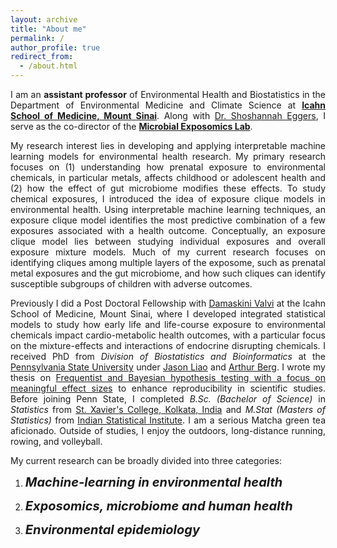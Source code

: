 ```yaml
---
layout: archive
title: "About me"
permalink: /
author_profile: true
redirect_from: 
  - /about.html
---
```


<span style="text-align: justify"> 

I am an **assistant professor** of Environmental Health and Biostatistics in the Department of Environmental Medicine and Climate Science at **<span style = "color:blue">[Icahn School of Medicine, Mount Sinai](https://icahn.mssm.edu/about/departments/environmental-public-health)</span>**. Along with <span style = "color:blue">[Dr. Shoshannah Eggers](https://scholar.google.com/citations?hl=en&user=6JjgTmUAAAAJ)</span>, I serve as the co-director of the **[Microbial Exposomics Lab](https://sites.google.com/view/microbial-exposomics/home)**. 

My research interest lies in developing and applying interpretable machine learning models for environmental health research. My primary research focuses on (1) understanding how prenatal exposure to environmental chemicals, in particular metals, affects childhood or adolescent health and (2) how the effect of gut microbiome modifies these effects. To study chemical exposures, I introduced the idea of exposure clique models in environmental health. Using interpretable machine learning techniques, an exposure clique model identifies the most predictive combination of a few exposures associated with a health outcome. Conceptually, an exposure clique model lies between studying individual exposures and overall exposure mixture models. Much of my current research focuses on identifying cliques among multiple layers of the exposome, such as prenatal metal exposures and the gut microbiome, and how such cliques can identify susceptible subgroups of children with adverse outcomes. 

Previously I did a Post Doctoral Fellowship with <span style ="color:blue">[Damaskini Valvi](https://profiles.mountsinai.org/valvi-damaskini)</span> at the Icahn School of Medicine, Mount Sinai, where I developed integrated statistical models to study how early life and life-course exposure to environmental chemicals impact cardio-metabolic health outcomes, with a particular focus on the mixture-effects and interactions of endocrine disrupting chemicals. I received PhD from _Division of Biostatistics and Bioinformatics_ at the <span style ="color:blue">[Pennsylvania State University](https://med.psu.edu/)</span> under <span style ="color:blue">[Jason Liao](https://sites.google.com/site/jiangangliao/)</span> and <span style ="color:blue">[Arthur Berg](http://www.personal.psu.edu/asb17/Homepage/Welcome.html)</span>. I wrote my thesis on <span style ="color:blue">[Frequentist and Bayesian hypothesis testing with a focus on meaningful effect sizes](https://www.proquest.com/pagepdf/2569643656?accountid=41157)</span> to enhance reproducibility in scientific studies. <span style="text-align: justify"> Before joining Penn State, I completed _B.Sc. (Bachelor of Science)_ in _Statistics_ from <span style ="color:blue">[St. Xavier's College, Kolkata, India](http://www.sxccal.edu/)</span> and _M.Stat (Masters of Statistics)_ from <span style ="color:blue">[Indian Statistical Institute](https://www.isical.ac.in/)</span>.</span> <span style="text-align: justify">I am a serious Matcha green tea aficionado. Outside of studies, I enjoy the outdoors, long-distance running, rowing, and volleyball.</span>

My current research can be broadly divided into three categories:

1. <span style="font-size: 20px">**_Machine-learning in environmental health_**

1. <span style="font-size: 20px">**_Exposomics, microbiome and human health_**

1. <span style="font-size: 20px">**_Environmental epidemiology_**

